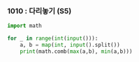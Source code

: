 ### 1010 : 다리놓기 (S5)

```python
import math

for _ in range(int(input())):
    a, b = map(int, input().split())
    print(math.comb(max(a,b), min(a,b)))
```
